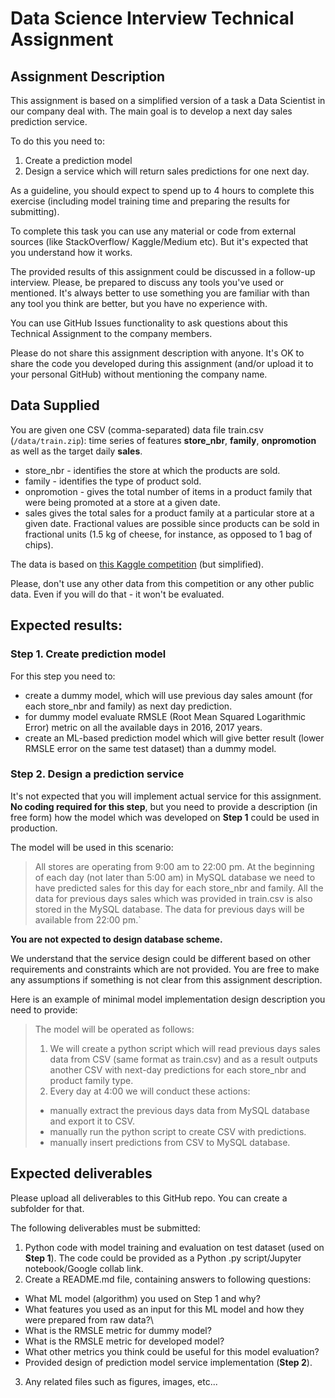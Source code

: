 # Data Science Interview Technical Assignment

## Assignment Description

This assignment is based on a simplified version of a task a Data Scientist in our company deal
with. The main goal is to develop a next day sales prediction service.

To do this you need to:

1. Create a prediction model
2. Design a service which will return sales predictions for one next day.

As a guideline, you should expect to spend up to 4 hours to complete this exercise (including
model training time and preparing the results for submitting).

To complete this task you can use any material or code from external sources (like StackOverflow/
Kaggle/Medium etc). But it's expected that you understand how it works.

The provided results of this assignment could be discussed in a follow-up interview. Please, be
prepared to discuss any tools you've used or mentioned. It's always better to use something you are familiar
with than any tool you think are better, but you have no experience with.

You can use GitHub Issues functionality to ask questions about this Technical Assignment to the company members.

Please do not share this assignment description with anyone. It's OK to share the code you
developed during this assignment (and/or upload it to your personal GitHub) without mentioning the company
name.

## Data Supplied

You are given one CSV (comma-separated) data file train.csv (`/data/train.zip`): time series of features **store_nbr**,
**family**, **onpromotion** as well as the target daily **sales**.
- store_nbr - identifies the store at which the products are sold.
- family - identifies the type of product sold.
- onpromotion - gives the total number of items in a product family that were being
promoted at a store at a given date.
- sales gives the total sales for a product family at a particular store at a given date.
Fractional values are possible since products can be sold in fractional units (1.5 kg of
cheese, for instance, as opposed to 1 bag of chips).

The data is based on [this Kaggle competition](https://www.kaggle.com/competitions/store-sales-time-series-forecasting) (but simplified).

Please, don't use any other data from this competition or any other public data. Even if you will do
that - it won't be evaluated.

## Expected results:

### Step 1. Create prediction model

For this step you need to:
- create a dummy model, which will use previous day sales amount (for each store_nbr and family)
as next day prediction.
- for dummy model evaluate RMSLE (Root Mean Squared Logarithmic Error) metric on all the
available days in 2016, 2017 years.
- create an ML-based prediction model which will give better result (lower RMSLE error on the
same test dataset) than a dummy model.

### Step 2. Design a prediction service

It's not expected that you will implement actual service for this assignment. **No coding required for this step**,
but you need to provide a description (in free form) how the model which was developed on **Step 1**
could be used in production.

The model will be used in this scenario:

>All stores are operating from 9:00 am to 22:00 pm. At the beginning of each day (not later than
5:00 am) in MySQL database we need to have predicted sales for this day for each store_nbr and
family. All the data for previous days sales which was provided in train.csv is also stored in the
MySQL database. The data for previous days will be available from 22:00 pm.`

**You are not expected to design database scheme.**

We understand that the service design could be different based on other requirements and
constraints which are not provided. You are free to make any assumptions if something is not clear from this assignment
description. 

Here is an example of minimal model implementation design description you need to provide:

>The model will be operated as follows:
>1. We will create a python script which will read previous days sales data from CSV (same format as train.csv) and
as a result outputs another CSV with next-day predictions for each store_nbr and product
family type.
>2. Every day at 4:00 we will conduct these actions:
>- manually extract the previous days data from MySQL database and export it to CSV.
>- manually run the python script to create CSV with predictions.
>- manually insert predictions from CSV to MySQL database.

## Expected deliverables

Please upload all deliverables to this GitHub repo. You can create a subfolder for that.

The following deliverables must be submitted:
1. Python code with model training and evaluation on test dataset (used on **Step 1**). The code
could be provided as a Python .py script/Jupyter notebook/Google collab link.
2. Create a README.md file, containing answers to following questions:
- What ML model (algorithm) you used on Step 1 and why?
- What features you used as an input for this ML model and how they were prepared from raw data?\
- What is the RMSLE metric for dummy model?
- What is the RMSLE metric for developed model?
- What other metrics you think could be useful for this model evaluation?
- Provided design of prediction model service implementation (**Step 2**).
3. Any related files such as figures, images, etc...